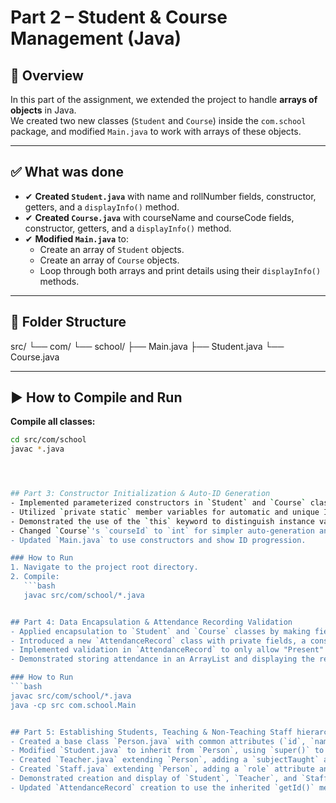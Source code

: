 # Part 2 – Student & Course Management (Java)

## 📌 Overview
In this part of the assignment, we extended the project to handle **arrays of objects** in Java.  
We created two new classes (`Student` and `Course`) inside the `com.school` package, and modified `Main.java` to work with arrays of these objects.

---

## ✅ What was done
- ✔ **Created `Student.java`** with name and rollNumber fields, constructor, getters, and a `displayInfo()` method.
- ✔ **Created `Course.java`** with courseName and courseCode fields, constructor, getters, and a `displayInfo()` method.
- ✔ **Modified `Main.java`** to:
  - Create an array of `Student` objects.
  - Create an array of `Course` objects.
  - Loop through both arrays and print details using their `displayInfo()` methods.

---

## 📂 Folder Structure
src/
└── com/
└── school/
├── Main.java
├── Student.java
└── Course.java


---

## ▶️ How to Compile and Run
**Compile all classes:**
```bash
cd src/com/school
javac *.java




## Part 3: Constructor Initialization & Auto-ID Generation
- Implemented parameterized constructors in `Student` and `Course` classes for object initialization.
- Utilized `private static` member variables for automatic and unique ID generation.
- Demonstrated the use of the `this` keyword to distinguish instance variables from constructor parameters.
- Changed `Course`'s `courseId` to `int` for simpler auto-generation and updated its display.
- Updated `Main.java` to use constructors and show ID progression.

### How to Run
1. Navigate to the project root directory.
2. Compile:
   ```bash
   javac src/com/school/*.java


## Part 4: Data Encapsulation & Attendance Recording Validation
- Applied encapsulation to `Student` and `Course` classes by making fields `private` and adding public getters.
- Introduced a new `AttendanceRecord` class with private fields, a constructor, and getters to store attendance data.
- Implemented validation in `AttendanceRecord` to only allow "Present" or "Absent" statuses.
- Demonstrated storing attendance in an ArrayList and displaying the results.

### How to Run
```bash
javac src/com/school/*.java
java -cp src com.school.Main


## Part 5: Establishing Students, Teaching & Non-Teaching Staff hierarchy
- Created a base class `Person.java` with common attributes (`id`, `name`), a universal auto-ID generator, and a `displayDetails()` method.
- Modified `Student.java` to inherit from `Person`, using `super()` to call the parent constructor and overriding `displayDetails()` to add student-specific info (e.g., grade level).
- Created `Teacher.java` extending `Person`, adding a `subjectTaught` attribute and its own `displayDetails()`.
- Created `Staff.java` extending `Person`, adding a `role` attribute and its own `displayDetails()`.
- Demonstrated creation and display of `Student`, `Teacher`, and `Staff` objects in `Main.java`.
- Updated `AttendanceRecord` creation to use the inherited `getId()` method.
